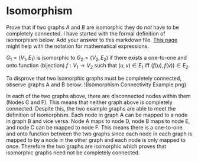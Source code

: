 # Isomorphism

Prove that if two graphs $A$ and $B$ are isomorphic they do *not* have to
be completely connected. I have started with the formal definition of
isomorphism below. Add your answer to this markdown file. [This
page](https://docs.github.com/en/get-started/writing-on-github/working-with-advanced-formatting/writing-mathematical-expressions)
might help with the notation for mathematical expressions.

$G_1=(V_1 , E_1)$ is isomorphic to $G_2 = (V_2, E_2)$ if there exists a
one-to-one and onto function (bijection) $f: V_1 \rightarrow V_2$ such that $(u,v)
\in E_1$ iff $(f(u),f(v)) \in E_2$.

To disprove that two isomorphic graphs must be completely connected, observe graphs A and B below:
!(Isomorphism Connectivity Example.png)


In each of the two graphs above, there are disconnected nodes within them (Nodes C and F). This means that neither graph above is completely connected. Despite this, the two example graphs are able to meet the definition of isomorphism. Each node in graph A can be mapped to a node in graph B and vice versa. Node A maps to node D, node B maps to node E, and node C can be mapped to node F. This means there is a one-to-one and onto function between the two graphs since each node in each graph is mapped to by a node in the other graph and each node is only mapped to once. Therefore the two graphs are isomorphic which proves that isomorphic graphs need not be completely connected.
